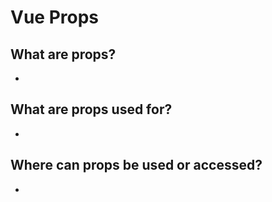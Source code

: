 # Vue Props

## What are props?

* 

## What are props used for?
 
* 

## Where can props be used or accessed?

* 